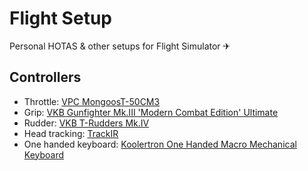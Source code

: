 # Flight Setup

Personal HOTAS &amp; other setups for Flight Simulator ✈

## Controllers

* Throttle: [VPC MongoosT-50CM3](Controllers/VPC_MongoosT-50CM3/README.md)
* Grip: [VKB Gunfighter Mk.III 'Modern Combat Edition' Ultimate](Controllers/VKB_MCG_Ultimate/README.md)
* Rudder: [VKB T-Rudders Mk.IV](Controllers/VKB_T-Rudders/README.md)
* Head tracking: [TrackIR](Controllers/TrackIR/README.md)
* One handed keyboard: [Koolertron One Handed Macro Mechanical Keyboard](Controllers/Koolertron_Keyboard/README.md)